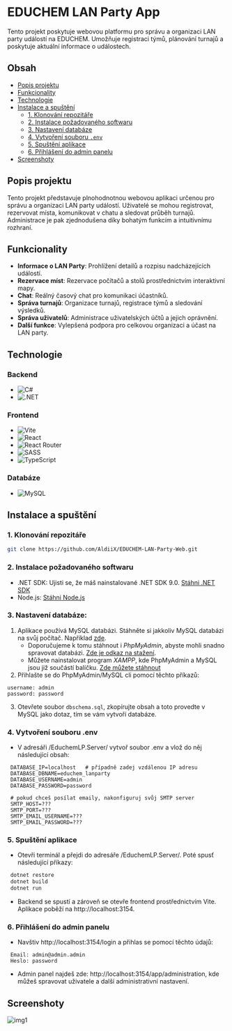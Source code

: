 # EDUCHEM LAN Party App

Tento projekt poskytuje webovou platformu pro správu a organizaci LAN party událostí na EDUCHEM. Umožňuje registraci týmů, plánování turnajů a poskytuje aktuální informace o událostech.


## Obsah

- [Popis projektu](#popis-projektu)
- [Funkcionality](#funkcionality)
- [Technologie](#technologie)
- [Instalace a spuštění](#instalace-a-spuštění)
    - [1. Klonování repozitáře](#1-klonování-repozitáře)
    - [2. Instalace požadovaného softwaru](#2-instalace-požadovaného-softwaru)
    - [3. Nastavení databáze](#3-nastavení-databáze)
    - [4. Vytvoření souboru `.env`](#4-vytvoření-souboru-env)
    - [5. Spuštění aplikace](#5-spuštění-aplikace)
    - [6. Přihlášení do admin panelu](#6-přihlášení-do-admin-panelu)
- [Screenshoty](#screenshoty)

## Popis projektu

Tento projekt představuje plnohodnotnou webovou aplikaci určenou pro správu a organizaci LAN party událostí. Uživatelé se mohou registrovat, rezervovat místa, komunikovat v chatu a sledovat průběh turnajů. Administrace je pak zjednodušena díky bohatým funkcím a intuitivnímu rozhraní.


## Funkcionality

- **Informace o LAN Party**: Prohlížení detailů a rozpisu nadcházejících událostí.
- **Rezervace míst**: Rezervace počítačů a stolů prostřednictvím interaktivní mapy.
- **Chat**: Reálný časový chat pro komunikaci účastníků.
- **Správa turnajů**: Organizace turnajů, registrace týmů a sledování výsledků.
- **Správa uživatelů**: Administrace uživatelských účtů a jejich oprávnění.
- **Další funkce**: Vylepšená podpora pro celkovou organizaci a účast na LAN party.


## Technologie

### Backend

- ![C#](https://img.shields.io/badge/c%23-%23239120.svg?style=for-the-badge&logo=csharp&logoColor=white)
- ![.NET](https://img.shields.io/badge/.NET-5C2D91?style=for-the-badge&logo=.net&logoColor=white)

### Frontend

- ![Vite](https://img.shields.io/badge/vite-%23646CFF.svg?style=for-the-badge&logo=vite&logoColor=white)
- ![React](https://img.shields.io/badge/react-%2320232a.svg?style=for-the-badge&logo=react&logoColor=%2361DAFB)
- ![React Router](https://img.shields.io/badge/React_Router-CA4245?style=for-the-badge&logo=react-router&logoColor=white)
- ![SASS](https://img.shields.io/badge/SASS-hotpink.svg?style=for-the-badge&logo=SASS&logoColor=white)
- ![TypeScript](https://img.shields.io/badge/typescript-%23007ACC.svg?style=for-the-badge&logo=typescript&logoColor=white)

### Databáze

- ![MySQL](https://img.shields.io/badge/mysql-4479A1.svg?style=for-the-badge&logo=mysql&logoColor=white)


## Instalace a spuštění

### 1. Klonování repozitáře

```bash
git clone https://github.com/AldiiX/EDUCHEM-LAN-Party-Web.git
```

### 2. Instalace požadovaného softwaru
   - .NET SDK: Ujisti se, že máš nainstalované .NET SDK 9.0. [Stáhni .NET SDK](https://dotnet.microsoft.com/download) 
   - Node.js: [Stáhni Node.js](https://nodejs.org/)

### 3. Nastavení databáze:
  1. Aplikace používá MySQL databázi. Stáhněte si jakkoliv MySQL databázi na svůj počítač. Například [zde](https://dev.mysql.com/downloads/installer/).
        - Doporučujeme k tomu stáhnout i _PhpMyAdmin_, abyste mohli snadno spravovat databázi. [Zde je odkaz na stažení](https://www.phpmyadmin.net/downloads/).
        - Můžete nainstalovat program _XAMPP_, kde PhpMyAdmin a MySQL jsou již součástí balíčku. [Zde můžete stáhnout](https://www.apachefriends.org/)
  2. Přihlašte se do PhpMyAdmin/MySQL cli pomocí těchto příkazů:
   ```
   username: admin
   password: password
   ```
3. Otevřete soubor `dbschema.sql`, zkopírujte obsah a toto provedte v MySQL jako dotaz, tím se vám vytvoří databáze.
### 4. Vytvoření souboru .env
   - V adresáři /EduchemLP.Server/ vytvoř soubor .env a vlož do něj následující obsah:
   ```dotenv
    DATABASE_IP=localhost   # případně zadej vzdálenou IP adresu
    DATABASE_DBNAME=educhem_lanparty
    DATABASE_USERNAME=admin
    DATABASE_PASSWORD=password
    
    # pokud chceš posílat emaily, nakonfiguruj svůj SMTP server
    SMTP_HOST=???
    SMTP_PORT=???
    SMTP_EMAIL_USERNAME=???
    SMTP_EMAIL_PASSWORD=???
 ```
### 5. Spuštění aplikace
   - Otevři terminál a přejdi do adresáře /EduchemLP.Server/. Poté spusť následující příkazy:
   ```bash
    dotnet restore
    dotnet build
    dotnet run
```
   - Backend se spustí a zároveň se otevře frontend prostřednictvím Vite. Aplikace poběží na http://localhost:3154.
### 6. Přihlášení do admin panelu
   - Navštiv http://localhost:3154/login a přihlas se pomocí těchto údajů:
   ```
    Email: admin@admin.admin
    Heslo: password
```
   - Admin panel najdeš zde: http://localhost:3154/app/administration, kde můžeš spravovat uživatele a další administrativní nastavení.


## Screenshoty
![img1](https://stanislavskudrna.cz/images/websites/educhemlp/1.png)